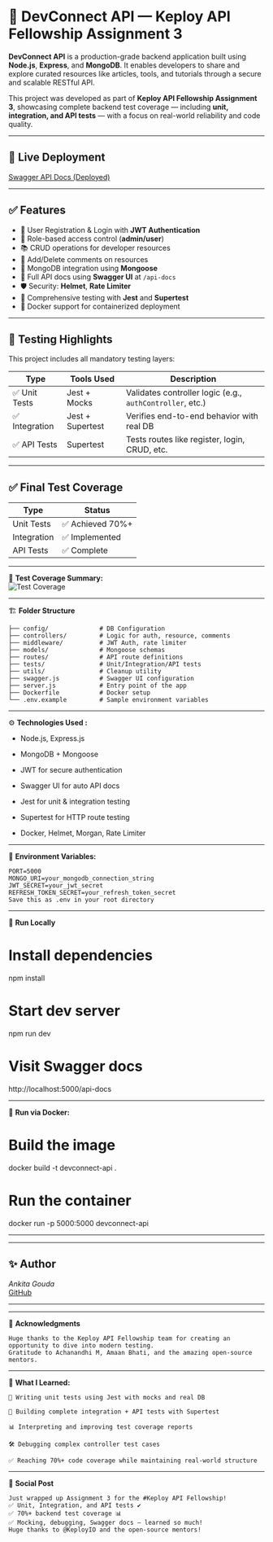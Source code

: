 # 🚀 DevConnect API — Keploy API Fellowship Assignment 3

**DevConnect API** is a production-grade backend application built using **Node.js**, **Express**, and **MongoDB**. It enables developers to share and explore curated resources like articles, tools, and tutorials through a secure and scalable RESTful API.

This project was developed as part of **Keploy API Fellowship Assignment 3**, showcasing complete backend test coverage — including **unit, integration, and API tests** — with a focus on real-world reliability and code quality.

---

## 🔗 Live Deployment

[Swagger API Docs (Deployed)](https://devconnect-api-1.onrender.com/api-docs/)

---

## ✅ Features

- 🔐 User Registration & Login with **JWT Authentication**
- 👥 Role-based access control (**admin/user**)
- 📚 CRUD operations for developer resources
- 💬 Add/Delete comments on resources
- 💾 MongoDB integration using **Mongoose**
- 📖 Full API docs using **Swagger UI** at `/api-docs`
- 🛡️ Security: **Helmet**, **Rate Limiter**
- 🧪 Comprehensive testing with **Jest** and **Supertest**
- 🐳 Docker support for containerized deployment

---

## 🧪 Testing Highlights

This project includes all mandatory testing layers:

| Type           | Tools Used         | Description                                                 |
|----------------|--------------------|-------------------------------------------------------------|
| ✅ Unit Tests   | Jest + Mocks        | Validates controller logic (e.g., `authController`, etc.)   |
| ✅ Integration  | Jest + Supertest    | Verifies end-to-end behavior with real DB                   |
| ✅ API Tests     | Supertest           | Tests routes like register, login, CRUD, etc.               |

---

## ✅ Final Test Coverage

| Type         | Status     |
|--------------|------------|
| Unit Tests   | ✅ Achieved 70%+ |
| Integration  | ✅ Implemented |
| API Tests    | ✅ Complete  |

---

📸 **Test Coverage Summary:**  
![Test Coverage](./coverage.png)

---
🏗️  **Folder Structure**
 ```
├── config/              # DB Configuration
├── controllers/         # Logic for auth, resource, comments
├── middleware/          # JWT Auth, rate limiter
├── models/              # Mongoose schemas
├── routes/              # API route definitions
├── tests/               # Unit/Integration/API tests
├── utils/               # Cleanup utility
├── swagger.js           # Swagger UI configuration
├── server.js            # Entry point of the app
├── Dockerfile           # Docker setup
└── .env.example         # Sample environment variables
```
---

⚙️  **Technologies Used :**
- Node.js, Express.js

- MongoDB + Mongoose

- JWT for secure authentication

- Swagger UI for auto API docs

- Jest for unit & integration testing

- Supertest for HTTP route testing

- Docker, Helmet, Morgan, Rate Limiter

---

🔐  **Environment Variables:**
```
PORT=5000
MONGO_URI=your_mongodb_connection_string
JWT_SECRET=your_jwt_secret
REFRESH_TOKEN_SECRET=your_refresh_token_secret
Save this as .env in your root directory
```
---

🔧  **Run Locally**

# Install dependencies
npm install

# Start dev server
npm run dev

# Visit Swagger docs
http://localhost:5000/api-docs

---

🐳 **Run via Docker:**

# Build the image
docker build -t devconnect-api .

# Run the container
docker run -p 5000:5000 devconnect-api

---
---

## ✨ Author
*Ankita Gouda*  
[GitHub](https://github.com/Ankita-624)

---

---

🙌 **Acknowledgments**
```
Huge thanks to the Keploy API Fellowship team for creating an opportunity to dive into modern testing.
Gratitude to Achanandhi M, Amaan Bhati, and the amazing open-source mentors.
```
---

🧠 **What I Learned:**
```
🧪 Writing unit tests using Jest with mocks and real DB

🔄 Building complete integration + API tests with Supertest

📊 Interpreting and improving test coverage reports

🛠️ Debugging complex controller test cases

✅ Reaching 70%+ code coverage while maintaining real-world structure
```
---
📣 **Social Post** 
```
Just wrapped up Assignment 3 for the #Keploy API Fellowship!
✅ Unit, Integration, and API tests ✔
✅ 70%+ backend test coverage 📊
✅ Mocking, debugging, Swagger docs — learned so much!
Huge thanks to @KeployIO and the open-source mentors!
```

